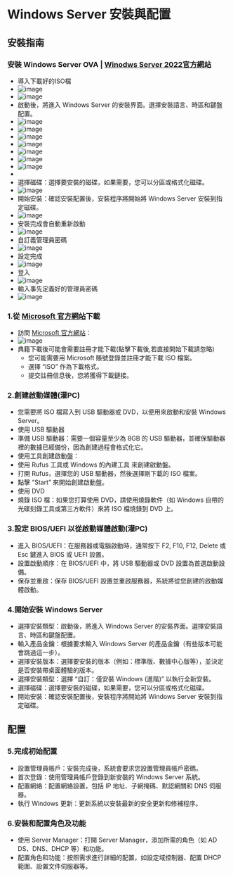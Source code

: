 # Windows Server 安裝與配置
## 安裝指南
### 安裝 Windows Server OVA | [Winodws Server 2022官方網站](https://www.microsoft.com/zh-tw/evalcenter/download-windows-server-2022)
- 導入下載好的ISO檔
- ![image](https://github.com/user-attachments/assets/96806c41-b2e9-4a2b-a76b-3ba3a69e6674)
- ![image](https://github.com/user-attachments/assets/025e1d16-ee2e-401c-ba98-c3343e638d21)
- 啟動後，將進入 Windows Server 的安裝界面。選擇安裝語言、時區和鍵盤配置。
- ![image](https://github.com/user-attachments/assets/854a7178-e863-46d0-a347-48c07e3ce62d)
- ![image](https://github.com/user-attachments/assets/dd24640d-649a-4dca-8fcc-782058fe5644)
- ![image](https://github.com/user-attachments/assets/4d295b70-5d36-4c25-9f25-09baa0d34d30)
- ![image](https://github.com/user-attachments/assets/a93199ea-952e-47b1-8b28-89d18f5f9c39)
- ![image](https://github.com/user-attachments/assets/15804629-7e98-4b96-943c-3bec43ea34a6)
- ![image](https://github.com/user-attachments/assets/ecf2c0af-b7c4-4fe7-94ba-7e8f261d80d0)
- ![image](https://github.com/user-attachments/assets/8bc1a1af-8ad0-4fcd-8434-1961c5188b69)
- 
- 選擇磁碟：選擇要安裝的磁碟，如果需要，您可以分區或格式化磁碟。
- ![image](https://github.com/user-attachments/assets/2593e65f-c9d2-4c7b-99a4-4497e3b44dc4)
- 開始安裝：確認安裝配置後，安裝程序將開始將 Windows Server 安裝到指定磁碟。
- ![image](https://github.com/user-attachments/assets/aefbe514-20ff-4035-97e5-b6d526c72b78)
- 安裝完成會自動重新啟動
- ![image](https://github.com/user-attachments/assets/eabe99b0-1d68-4591-8fae-cff7f3e08a5a)
- 自訂義管理員密碼
- ![image](https://github.com/user-attachments/assets/712fda0d-9925-4b26-a76b-a079ada60baa)
- 設定完成
- ![image](https://github.com/user-attachments/assets/9ec53f9f-2dc4-4849-b416-605d68447581)
- 登入
- ![image](https://github.com/user-attachments/assets/93df5543-a2ad-4bd6-bb96-3d5f8fc03fb3)
- 輸入事先定義好的管理員密碼
- ![image](https://github.com/user-attachments/assets/5b27212b-1de5-4374-984c-ead895fe3f5c)

### 1.從 [Microsoft 官方網站](https://www.microsoft.com/zh-tw/evalcenter/download-windows-server-2022)下載
- 訪問 [Microsoft 官方網站](https://www.microsoft.com/zh-tw/evalcenter/download-windows-server-2022)：
- ![image](https://github.com/user-attachments/assets/89494bbc-3fd3-49ee-a0fb-f1f42215936d)
- 典籍下載後可能會需要註冊才能下載(點擊下載後,若直接開始下載請忽略)
  - 您可能需要用 Microsoft 賬號登錄並註冊才能下載 ISO 檔案。
  - 選擇 “ISO” 作為下載格式。
  - 提交註冊信息後，您將獲得下載鏈接。
### 2.創建啟動媒體(灌PC)
- 您需要將 ISO 檔寫入到 USB 驅動器或 DVD，以便用來啟動和安裝 Windows Server。
- 使用 USB 驅動器
- 準備 USB 驅動器：需要一個容量至少為 8GB 的 USB 驅動器，並確保驅動器裡的數據已經備份，因為創建過程會格式化它。
- 使用工具創建啟動盤：
- 使用 Rufus 工具或 Windows 的內建工具 來創建啟動盤。
- 打開 Rufus，選擇您的 USB 驅動器，然後選擇剛下載的 ISO 檔案。
- 點擊 “Start” 來開始創建啟動盤。
- 使用 DVD
- 燒錄 ISO 檔：如果您打算使用 DVD，請使用燒錄軟件（如 Windows 自帶的光碟刻錄工具或第三方軟件）來將 ISO 檔燒錄到 DVD 上。
### 3.設定 BIOS/UEFI 以從啟動媒體啟動(灌PC)
- 進入 BIOS/UEFI：在服務器或電腦啟動時，通常按下 F2, F10, F12, Delete 或 Esc 鍵進入 BIOS 或 UEFI 設置。
- 設置啟動順序：在 BIOS/UEFI 中，將 USB 驅動器或 DVD 設置為首選啟動設備。
- 保存並重啟：保存 BIOS/UEFI 設置並重啟服務器，系統將從您創建的啟動媒體啟動。
### 4.開始安裝 Windows Server
- 選擇安裝類型：啟動後，將進入 Windows Server 的安裝界面。選擇安裝語言、時區和鍵盤配置。
- 輸入產品金鑰：根據要求輸入 Windows Server 的產品金鑰（有些版本可能會跳過這一步）。
- 選擇安裝版本：選擇要安裝的版本（例如：標準版、數據中心版等），並決定是否安裝帶桌面體驗的版本。
- 選擇安裝類型：選擇 “自訂：僅安裝 Windows (進階)” 以執行全新安裝。
- 選擇磁碟：選擇要安裝的磁碟，如果需要，您可以分區或格式化磁碟。
- 開始安裝：確認安裝配置後，安裝程序將開始將 Windows Server 安裝到指定磁碟。
## 配置
### 5.完成初始配置
- 設置管理員帳戶：安裝完成後，系統會要求您設置管理員帳戶密碼。
- 首次登錄：使用管理員帳戶登錄到新安裝的 Windows Server 系統。
- 配置網絡：配置網絡設置，包括 IP 地址、子網掩碼、默認網關和 DNS 伺服器。
- 執行 Windows 更新：更新系統以安裝最新的安全更新和修補程序。
### 6.安裝和配置角色及功能
- 使用 Server Manager：打開 Server Manager，添加所需的角色（如 AD DS、DNS、DHCP 等）和功能。
- 配置角色和功能：按照需求進行詳細的配置，如設定域控制器、配置 DHCP 範圍、設置文件伺服器等。
